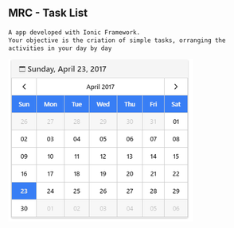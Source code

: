 ## MRC - Task List
    A app developed with Ionic Framework.
    Your objective is the criation of simple tasks, orranging the activities in your day by day

![Screenshot](/app-images/calendar.PNG)

